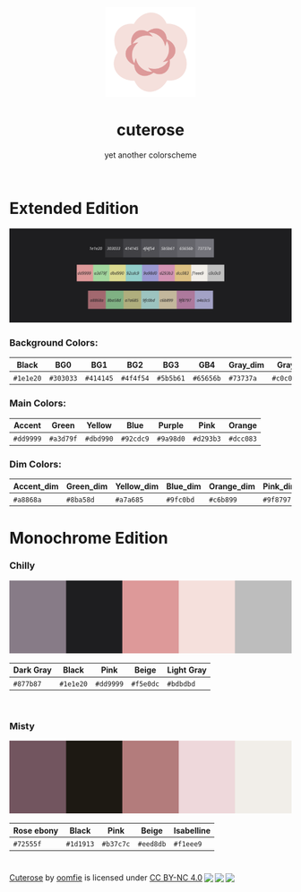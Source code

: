 <div align="center">
<img src="media/logo.svg" width="160" title="Logo of the cuterose colorscheme">
<h1 align="center">cuterose</h1>

yet another colorscheme
</div>
<br>


# Extended Edition

![The Extended Edition of cuterose](media/extended_edition.svg)


### Background Colors:

|Black | BG0   | BG1    | BG2   | BG3 | GB4 |  Gray_dim| Gray| White |
|---------|---------|---------|---------|----------|----------|----------|----------|----------|
|`#1e1e20`|`#303033`|`#414145`|`#4f4f54`|`#5b5b61` | `#65656b`| `#73737a`|`#c0c0c0`| `#f1eee9`|


### Main Colors: 

|Accent | Green   | Yellow    | Blue   | Purple | Pink | Orange |
|---------|---------|---------|---------|----------|----------|----------|
|`#dd9999`|`#a3d79f`|`#dbd990`|`#92cdc9`|`#9a98d0` | `#d293b3`| `#dcc083`|


### Dim Colors:

|Accent_dim | Green_dim  | Yellow_dim  | Blue_dim   | Orange_dim | Pink_dim | Purple_dim |
|---------|---------|---------|---------|----------|----------|----------|
|`#a8868a`|`#8ba58d`|`#a7a685`|`#9fc0bd`|`#c6b899` | `#9f8797`| `#a4a3c5`|



# Monochrome Edition

### Chilly

![The five colors : Dark Gray, black, pink, beige and Light Gray.](media/chilly.svg)

|Dark Gray| Black   | Pink    | Beige   |Light Gray|
|---------|---------|---------|---------|----------|
|`#877b87`|`#1e1e20`|`#dd9999`|`#f5e0dc`|`#bdbdbd` |

<br>

### Misty

![The five colors : Rose ebony, black, pink, beige and Isabelline.](media/misty.svg)

|Rose ebony| Black   | Pink    | Beige   |Isabelline|
|----------|---------|---------|---------|----------|
|`#72555f` |`#1d1913`|`#b37c7c`|`#eed8db`|`#f1eee9` |





#
 <p xmlns:cc="http://creativecommons.org/ns#" xmlns:dct="http://purl.org/dc/terms/"><a property="dct:title" rel="cc:attributionURL" href="https://codeberg.org/oomfie/cuterose">Cuterose</a> by <a rel="cc:attributionURL dct:creator" property="cc:attributionName" href="https://oomfie.town/">oomfie</a> is licensed under <a href="http://creativecommons.org/licenses/by-nc/4.0/?ref=chooser-v1" target="_blank" rel="license noopener noreferrer" style="display:inline-block;">CC BY-NC 4.0<img style="height:22px!important;margin-left:3px;vertical-align:text-bottom;" src="https://mirrors.creativecommons.org/presskit/icons/cc.svg?ref=chooser-v1"><img style="height:22px!important;margin-left:3px;vertical-align:text-bottom;" src="https://mirrors.creativecommons.org/presskit/icons/by.svg?ref=chooser-v1"><img style="height:22px!important;margin-left:3px;vertical-align:text-bottom;" src="https://mirrors.creativecommons.org/presskit/icons/nc.svg?ref=chooser-v1"></a></p> 